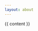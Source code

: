 ```yaml
---
layout: about
---
```


<article class="page">

  <div class="entry">
    {{ content }}
  </div>
</article>